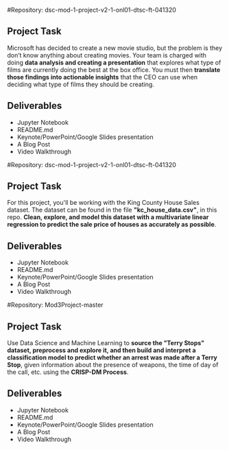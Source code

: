 #Repository: dsc-mod-1-project-v2-1-onl01-dtsc-ft-041320
## Project Task
Microsoft has decided to create a new movie studio, but the problem is they don’t know anything about creating movies. Your team is charged with doing **data analysis and creating a presentation** that explores what type of films are currently doing the best at the box office. You must then **translate those findings into actionable insights** that the CEO can use when deciding what type of films they should be creating.
## Deliverables
* Jupyter Notebook
* README.md
* Keynote/PowerPoint/Google Slides presentation
* A Blog Post
* Video Walkthrough


#Repository: dsc-mod-1-project-v2-1-onl01-dtsc-ft-041320
## Project Task
For this project, you'll be working with the King County House Sales dataset. The dataset can be found in the file **"kc_house_data.csv"**, in this repo. **Clean, explore, and model this dataset with a multivariate linear regression to predict the sale price of houses as accurately as possible**.
## Deliverables
* Jupyter Notebook
* README.md
* Keynote/PowerPoint/Google Slides presentation
* A Blog Post
* Video Walkthrough


#Repository: Mod3Project-master
## Project Task
Use Data Science and Machine Learning to **source the "Terry Stops" dataset, preprocess and explore it, and then build and interpret a classification model to predict whether an arrest was made after a Terry Stop**, given information about the presence of weapons, the time of day of the call, etc. using the **CRISP-DM Process**.
## Deliverables
* Jupyter Notebook
* README.md
* Keynote/PowerPoint/Google Slides presentation
* A Blog Post
* Video Walkthrough